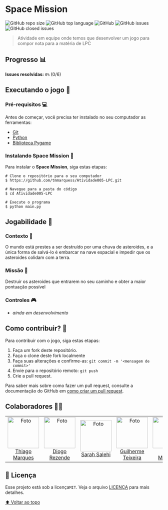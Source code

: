 # **Space Mission**

![GitHub repo size](https://img.shields.io/github/repo-size/tmmarquess/Atividade005-LPC?style=for-the-badge)
![GitHub top language](https://img.shields.io/github/languages/top/tmmarquess/Atividade005-LPC?style=for-the-badge)
![GitHub](https://img.shields.io/github/license/tmmarquess/Atividade005-LPC?style=for-the-badge)
![GitHub issues](https://img.shields.io/github/issues-raw/tmmarquess/Atividade005-LPC?style=for-the-badge)
![GitHub closed issues](https://img.shields.io/github/issues-closed/tmmarquess/Atividade005-LPC?label=Closed%20issues&style=for-the-badge)

> Atividade em equipe onde temos que desenvolver um jogo para compor nota para a matéria de LPC

## Progresso 📊

**Issues resolvidas:** `0%` (0/6)

## Executando o jogo 🚀

### Pré-requisitos 💻

Antes de começar, você precisa ter instalado no seu computador as ferramentas:
* [Git](https://git-scm.com/)
* [Python](https://www.python.org/)
* [Biblioteca Pygame](https://www.pygame.org/wiki/GettingStarted)

### Instalando **Space Mission** 📲

Para instalar o **Space Mission**, siga estas etapas:

```
# Clone o repositório para o seu computador
$ https://github.com/tmmarquess/Atividade005-LPC.git

# Navegue para a pasta do código
$ cd Atividade005-LPC

# Execute o programa
$ python main.py
```

## Jogabilidade 👾

### Contexto 📑
O mundo está prestes a ser destruído por uma chuva de asteroides, e a única forma de salvá-lo é embarcar na nave espacial e impedir que os asteroides colidam com a terra.

### Missão 🎯
Destruir os asteroides que entrarem no seu caminho e obter a maior pontuação possível

### Controles  🎮
 - *ainda em desenvolvimento*


## Como contribuir? 🤔



Para contribuir com o jogo, siga estas etapas:

1. Faça um fork deste repositório.
2. Faça o clone deste fork localmente
3. Faça suas alterações e confirme-as: `git commit -m '<mensagem de commit>'`
4. Envie para o repositório remoto: `git push`
5. Crie a pull request.

Para saber mais sobre como fazer um pull request, consulte a documentação do GitHub em [como criar um pull request](https://help.github.com/en/github/collaborating-with-issues-and-pull-requests/creating-a-pull-request).

## Colaboradores 🤝🏼

<table>
  <tr>
    <td align="center">
      <a href="#">
        <img src="https://github.com/tmmarquess.png" width="100px;" alt="Foto"/><br>
        <sub>
          <a href="https://github.com/tmmarquess">Thiago Marques</a>
        </sub>
      </a>
    </td>
    <td align="center">
      <a href="#">
        <img src="https://github.com/DiogoRezen.png" width="100px;" alt="Foto"/><br>
        <sub>
          <a href="https://github.com/DiogoRezen">Diogo Rezende</a>
        </sub>
      </a>
    </td>
    <td align="center">
      <a href="#">
        <img src="https://github.com/SarahPortelaSalehi.png" width="100px;" alt="Foto"/><br>
        <sub>
          <a href="https://github.com/SarahPortelaSalehi">Sarah Salehi</a>
        </sub>
      </a>
    </td>
    <td align="center">
      <a href="#">
        <img src="https://github.com/Guilherme-LTS.png" width="100px;" alt="Foto"/><br>
        <sub>
          <a href="https://github.com/Guilherme-LTS">Guilherme Teixeira</a>
        </sub>
      </a>
    </td>
    <td align="center">
      <a href="#">
        <img src="https://github.com/igormqs.png" width="100px;" alt="Foto"/><br>
        <sub>
            <a href="https://github.com/igormqs">Igor Marques</a>
        </sub>
      </a>
    </td>
  </tr>
</table>

## 📝 Licença

Esse projeto está sob a licença`MIT`. Veja o arquivo [LICENÇA](LICENSE) para mais detalhes.

[⬆ Voltar ao topo](#space-mission)<br>